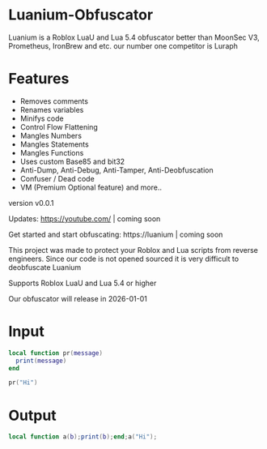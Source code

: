 # Luanium-Obfuscator
Luanium is a Roblox LuaU and Lua 5.4 obfuscator better than MoonSec V3, Prometheus, IronBrew and etc. our number one competitor is Luraph

# Features
* Removes comments
* Renames variables
* Minifys code
* Control Flow Flattening
* Mangles Numbers
* Mangles Statements
* Mangles Functions
* Uses custom Base85 and bit32
* Anti-Dump, Anti-Debug, Anti-Tamper, Anti-Deobfuscation
* Confuser / Dead code 
* VM (Premium Optional feature)
and more..

version v0.0.1

Updates:
https://youtube.com/ | coming soon

Get started and start obfuscating:
https://luanium | coming soon

This project was made to protect your Roblox and Lua scripts from reverse engineers.
Since our code is not opened sourced it is very difficult to deobfuscate Luanium

Supports Roblox LuaU and Lua 5.4 or higher

Our obfuscator will release in 2026-01-01

# Input
```lua
local function pr(message)
  print(message)
end

pr("Hi")
```

# Output
```lua 
local function a(b);print(b);end;a("Hi");
```
